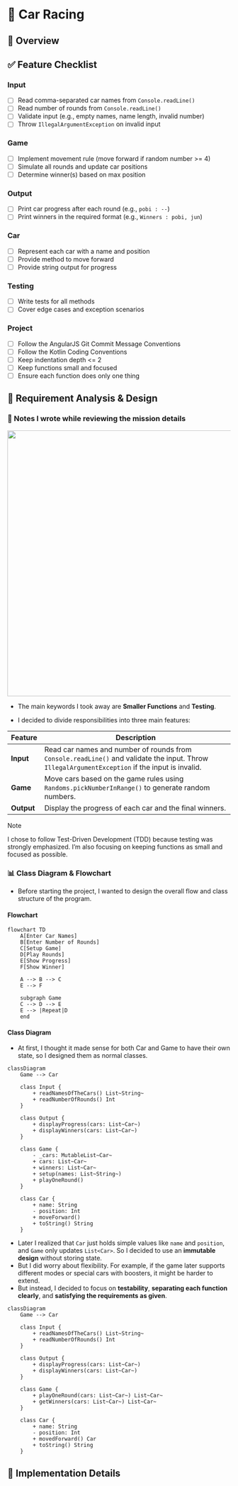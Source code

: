# 🚗 Car Racing

## 📝 Overview

## ✅ Feature Checklist

### Input
- [ ] Read comma-separated car names from `Console.readLine()`
- [ ] Read number of rounds from `Console.readLine()`
- [ ] Validate input (e.g., empty names, name length, invalid number)
- [ ] Throw `IllegalArgumentException` on invalid input

### Game
- [ ] Implement movement rule (move forward if random number >= 4)
- [ ] Simulate all rounds and update car positions
- [ ] Determine winner(s) based on max position

### Output
- [ ] Print car progress after each round (e.g., `pobi : --`)
- [ ] Print winners in the required format (e.g., `Winners : pobi, jun`)

### Car
- [ ] Represent each car with a name and position
- [ ] Provide method to move forward
- [ ] Provide string output for progress

### Testing
- [ ] Write tests for all methods
- [ ] Cover edge cases and exception scenarios

### Project
- [ ] Follow the AngularJS Git Commit Message Conventions
- [ ] Follow the Kotlin Coding Conventions
- [ ] Keep indentation depth <= 2
- [ ] Keep functions small and focused
- [ ] Ensure each function does only one thing

## 📐 Requirement Analysis & Design

### 📓 Notes I wrote while reviewing the mission details

<image width="600" src="https://github.com/user-attachments/assets/b0bec2d4-1d2b-4188-8009-e1fb39b82e1a">

- The main keywords I took away are **Smaller Functions** and **Testing**.

- I decided to divide responsibilities into three main features:

|Feature|Description|
|--|--|
|**Input**|Read car names and number of rounds from `Console.readLine()` and validate the input. Throw `IllegalArgumentException` if the input is invalid.|
|**Game**|Move cars based on the game rules using `Randoms.pickNumberInRange()` to generate random numbers.|
|**Output**|Display the progress of each car and the final winners.|

> [!NOTE]  
> I chose to follow Test-Driven Development (TDD) because testing was strongly emphasized. I’m also focusing on keeping functions as small and focused as possible.

### 📊 Class Diagram & Flowchart

- Before starting the project, I wanted to design the overall flow and class structure of the program.

#### Flowchart

```mermaid
flowchart TD
    A[Enter Car Names]
    B[Enter Number of Rounds]
    C[Setup Game]
    D[Play Rounds]
    E[Show Progress]
    F[Show Winner]

    A --> B --> C
    E --> F
    
    subgraph Game
    C --> D --> E
    E --> |Repeat|D
    end
```

#### Class Diagram

- At first, I thought it made sense for both Car and Game to have their own state, so I designed them as normal classes.

```mermaid
classDiagram
    Game --> Car

    class Input {
        + readNamesOfTheCars() List~String~
        + readNumberOfRounds() Int
    }

    class Output {
        + displayProgress(cars: List~Car~)
        + displayWinners(cars: List~Car~)
    }

    class Game {
        - _cars: MutableList~Car~
        + cars: List~Car~
        + winners: List~Car~
        + setup(names: List~String~)
        + playOneRound()
    }

    class Car {
        + name: String
        - position: Int
        + moveForward()
        + toString() String
    }
```

- Later I realized that `Car` just holds simple values like `name` and `position`, and `Game` only updates `List<Car>`. So I decided to use an **immutable design** without storing state.
- But I did worry about flexibility. For example, if the game later supports different modes or special cars with boosters, it might be harder to extend.
- But instead, I decided to focus on **testability**, **separating each function clearly**, and **satisfying the requirements as given**.

```mermaid
classDiagram
    Game --> Car

    class Input {
        + readNamesOfTheCars() List~String~
        + readNumberOfRounds() Int
    }

    class Output {
        + displayProgress(cars: List~Car~)
        + displayWinners(cars: List~Car~)
    }

    class Game {
        + playOneRound(cars: List~Car~) List~Car~
        + getWinners(cars: List~Car~) List~Car~
    }

    class Car {
        + name: String
        - position: Int
        + movedForward() Car
        + toString() String
    }
```

## 🔧 Implementation Details
